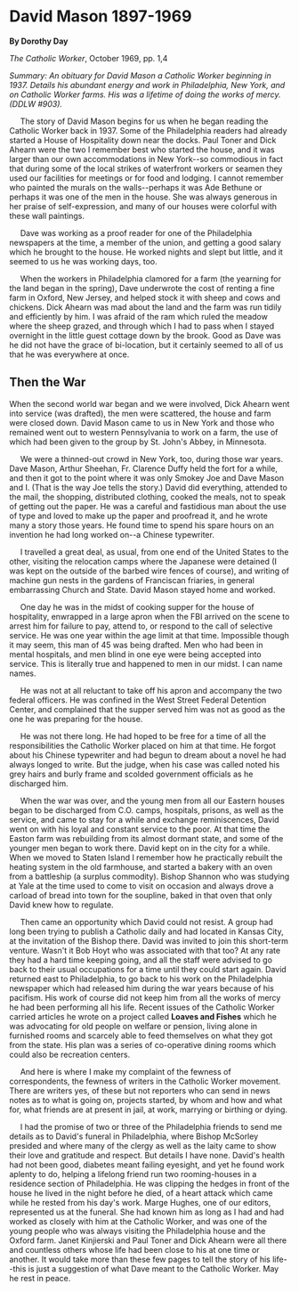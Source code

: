 David Mason 1897-1969
=====================

**By Dorothy Day**

*The Catholic Worker*, October 1969, pp. 1,4

*Summary: An obituary for David Mason a Catholic Worker beginning in
1937. Details his abundant energy and work in Philadelphia, New York,
and on Catholic Worker farms. His was a lifetime of doing the works of
mercy. (DDLW \#903).*

     The story of David Mason begins for us when he began reading the
Catholic Worker back in 1937. Some of the Philadelphia readers had
already started a House of Hospitality down near the docks. Paul Toner
and Dick Ahearn were the two I remember best who started the house, and
it was larger than our own accommodations in New York--so commodious in
fact that during some of the local strikes of waterfront workers or
seamen they used our facilities for meetings or for food and lodging. I
cannot remember who painted the murals on the walls--perhaps it was Ade
Bethune or perhaps it was one of the men in the house. She was always
generous in her praise of self-expression, and many of our houses were
colorful with these wall paintings.

     Dave was working as a proof reader for one of the Philadelphia
newspapers at the time, a member of the union, and getting a good salary
which he brought to the house. He worked nights and slept but little,
and it seemed to us he was working days, too.

     When the workers in Philadelphia clamored for a farm (the yearning
for the land began in the spring), Dave underwrote the cost of renting a
fine farm in Oxford, New Jersey, and helped stock it with sheep and cows
and chickens. Dick Ahearn was mad about the land and the farm was run
tidily and efficiently by him. I was afraid of the ram which ruled the
meadow where the sheep grazed, and through which I had to pass when I
stayed overnight in the little guest cottage down by the brook. Good as
Dave was he did not have the grace of bi-location, but it certainly
seemed to all of us that he was everywhere at once.

Then the War
------------

When the second world war began and we were involved, Dick Ahearn went
into service (was drafted), the men were scattered, the house and farm
were closed down. David Mason came to us in New York and those who
remained went out to western Pennsylvania to work on a farm, the use of
which had been given to the group by St. John's Abbey, in Minnesota.

     We were a thinned-out crowd in New York, too, during those war
years. Dave Mason, Arthur Sheehan, Fr. Clarence Duffy held the fort for
a while, and then it got to the point where it was only Smokey Joe and
Dave Mason and I. (That is the way Joe tells the story.) David did
everything, attended to the mail, the shopping, distributed clothing,
cooked the meals, not to speak of getting out the paper. He was a
careful and fastidious man about the use of type and loved to make up
the paper and proofread it, and he wrote many a story those years. He
found time to spend his spare hours on an invention he had long worked
on--a Chinese typewriter.

     I travelled a great deal, as usual, from one end of the United
States to the other, visiting the relocation camps where the Japanese
were detained (I was kept on the outside of the barbed wire fences of
course), and writing of machine gun nests in the gardens of Franciscan
friaries, in general embarrassing Church and State. David Mason stayed
home and worked.

     One day he was in the midst of cooking supper for the house of
hospitality, enwrapped in a large apron when the FBI arrived on the
scene to arrest him for failure to pay, attend to, or respond to the
call of selective service. He was one year within the age limit at that
time. Impossible though it may seem, this man of 45 was being drafted.
Men who had been in mental hospitals, and men blind in one eye were
being accepted into service. This is literally true and happened to men
in our midst. I can name names.

     He was not at all reluctant to take off his apron and accompany the
two federal officers. He was confined in the West Street Federal
Detention Center, and complained that the supper served him was not as
good as the one he was preparing for the house.

     He was not there long. He had hoped to be free for a time of all
the responsibilities the Catholic Worker placed on him at that time. He
forgot about his Chinese typewriter and had begun to dream about a novel
he had always longed to write. But the judge, when his case was called
noted his grey hairs and burly frame and scolded government officials as
he discharged him.

     When the war was over, and the young men from all our Eastern
houses began to be discharged from C.O. camps, hospitals, prisons, as
well as the service, and came to stay for a while and exchange
reminiscences, David went on with his loyal and constant service to the
poor. At that time the Easton farm was rebuilding from its almost
dormant state, and some of the younger men began to work there. David
kept on in the city for a while. When we moved to Staten Island I
remember how he practically rebuilt the heating system in the old
farmhouse, and started a bakery with an oven from a battleship (a
surplus commodity). Bishop Shannon who was studying at Yale at the time
used to come to visit on occasion and always drove a carload of bread
into town for the soupline, baked in that oven that only David knew how
to regulate.

     Then came an opportunity which David could not resist. A group had
long been trying to publish a Catholic daily and had located in Kansas
City, at the invitation of the Bishop there. David was invited to join
this short-term venture. Wasn't it Bob Hoyt who was associated with that
too? At any rate they had a hard time keeping going, and all the staff
were advised to go back to their usual occupations for a time until they
could start again. David returned east to Philadelphia, to go back to
his work on the Philadelphia newspaper which had released him during the
war years because of his pacifism. His work of course did not keep him
from all the works of mercy he had been performing all his life. Recent
issues of the Catholic Worker carried articles he wrote on a project
called **Loaves and Fishes** which he was advocating for old people on
welfare or pension, living alone in furnished rooms and scarcely able to
feed themselves on what they got from the state. His plan was a series
of co-operative dining rooms which could also be recreation centers.

     And here is where I make my complaint of the fewness of
correspondents, the fewness of writers in the Catholic Worker movement.
There are writers yes, of these but not reporters who can send in news
notes as to what is going on, projects started, by whom and how and what
for, what friends are at present in jail, at work, marrying or birthing
or dying.

     I had the promise of two or three of the Philadelphia friends to
send me details as to David's funeral in Philadelphia, where Bishop
McSorley presided and where many of the clergy as well as the laity came
to show their love and gratitude and respect. But details I have none.
David's health had not been good, diabetes meant failing eyesight, and
yet he found work aplenty to do, helping a lifelong friend run two
rooming-houses in a residence section of Philadelphia. He was clipping
the hedges in front of the house he lived in the night before he died,
of a heart attack which came while he rested from his day's work. Marge
Hughes, one of our editors, represented us at the funeral. She had known
him as long as I had and had worked as closely with him at the Catholic
Worker, and was one of the young people who was always visiting the
Philadelphia house and the Oxford farm. Janet Kinjierski and Paul Toner
and Dick Ahearn were all there and countless others whose life had been
close to his at one time or another. It would take more than these few
pages to tell the story of his life--this is just a suggestion of what
Dave meant to the Catholic Worker. May he rest in peace.
